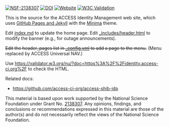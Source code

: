 [![NSF-2138307](https://img.shields.io/badge/NSF-2138307-blue.svg)](https://nsf.gov/awardsearch/showAward?AWD_ID=2138307)
[![DOI](https://zenodo.org/badge/509179677.svg)](https://zenodo.org/badge/latestdoi/509179677)
[![Website](https://img.shields.io/website?url=https%3A%2F%2Fidentity.access-ci.org%2F)](https://identity.access-ci.org/)
[![W3C Validation](https://img.shields.io/w3c-validation/html?targetUrl=https%3A%2F%2Fidentity.access-ci.org%2F)](https://validator.w3.org/nu/?doc=https%3A%2F%2Fidentity.access-ci.org%2F)

This is the source for the ACCESS Identity Management web site, which uses [GitHub Pages and Jekyll](https://docs.github.com/en/pages/setting-up-a-github-pages-site-with-jekyll/about-github-pages-and-jekyll) with the [Minima](https://github.com/jekyll/minima/tree/v2.5.1) theme.

Edit [index.md](index.md) to update the home page. Edit [_includes/header.html](_includes/header.html) to modify the banner (e.g., for outage announcements).

~~Edit the header_pages list in [_config.yml](_config.yml) to add a page to the menu.~~ (Menu replaced by ACCESS Universal NAV.)

Use <https://validator.w3.org/nu/?doc=https%3A%2F%2Fidentity.access-ci.org%2F> to check the HTML.

Related docs:
* <https://github.com/access-ci-org/access-shib-idp>

This material is based upon work supported by the National Science Foundation under Grant No. [2138307](https://nsf.gov/awardsearch/showAward?AWD_ID=2138307). Any opinions, findings, and conclusions or recommendations expressed in this material are those of the author(s) and do not necessarily reflect the views of the National Science Foundation.
